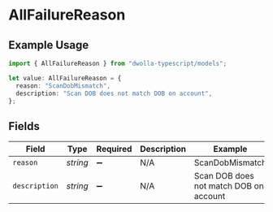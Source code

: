 # AllFailureReason

## Example Usage

```typescript
import { AllFailureReason } from "dwolla-typescript/models";

let value: AllFailureReason = {
  reason: "ScanDobMismatch",
  description: "Scan DOB does not match DOB on account",
};
```

## Fields

| Field                                  | Type                                   | Required                               | Description                            | Example                                |
| -------------------------------------- | -------------------------------------- | -------------------------------------- | -------------------------------------- | -------------------------------------- |
| `reason`                               | *string*                               | :heavy_minus_sign:                     | N/A                                    | ScanDobMismatch                        |
| `description`                          | *string*                               | :heavy_minus_sign:                     | N/A                                    | Scan DOB does not match DOB on account |